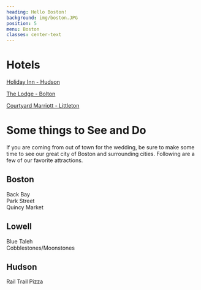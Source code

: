 ```yaml
---
heading: Hello Boston!
background: img/boston.JPG
position: 5
menu: Boston
classes: center-text
---
```


# Hotels

[Holiday Inn - Hudson](https://www.ihg.com/holidayinnexpress/hotels/us/en/hudson/boshd/hoteldetail)  

[The Lodge - Bolton](https://theinternational.com/thelodge/)  

[Courtyard Marriott - Littleton](http://www.marriott.com/hotels/travel/boslt-courtyard-boston-littleton/?scid=bb1a189a-fec3-4d19-a255-54ba596febe2)  


# Some things to See and Do

If you are coming from out of town for the wedding, be sure to make some time to see our great city of Boston and surrounding cities. Following are a few of our favorite attractions.

## Boston

Back Bay  
Park Street  
Quincy Market  

## Lowell

Blue Taleh  
Cobblestones/Moonstones  

## Hudson

Rail Trail Pizza
